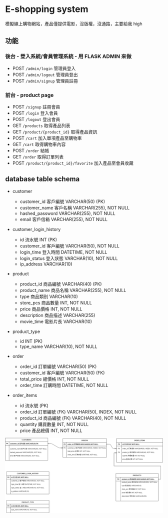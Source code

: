 # E-shopping system
模擬線上購物網站，產品僅提供電影，沒版權，沒通路，主要給我 high

## 功能
### 後台 - 登入系統/會員管理系統 - 用 FLASK ADMIN 來做
- POST `/admin/login` 管理員登入
- POST `/admin/logout` 管理員登出
- POST `/admin/signup` 管理員註冊

### 前台 - product page
- POST `/signup` 註冊會員
- POST `/login` 登入會員
- POST `/logout` 登出會員
- GET `/products` 取得產品列表
- GET `/product/{product_id}` 取得產品資訊
- POST `/cart` 加入單項產品至購物車
- GET `/cart` 取得購物車內容
- POST `/order` 結帳
- GET `/order` 取得訂單列表
- POST `/product/{product_id}/favorite` 加入產品至會員收藏

## database table schema
- customer
  - customer_id 客戶編號 VARCHAR(50) (PK)
  - customer_name 客戶名稱 VARCHAR(255), NOT NULL
  - hashed_password VARCHAR(255), NOT NULL
  - email 客戶信箱 VARCHAR(255), NOT NULL

- customer_login_history
  - id 流水號 INT (PK)
  - customer_id 客戶編號 VARCHAR(50), NOT NULL
  - login_time 登入時間 DATETIME, NOT NULL
  - login_status 登入狀態 VARCHAR(10), NOT NULL
  - ip_address VARCHAR(10)

- product
  - product_id 商品編號 VARCHAR(40) (PK)
  - product_name 商品名稱 VARCHAR(255), NOT NULL
  - type 商品類別 VARCHAR(10)
  - store_pcs 商品數量 INT, NOT NULL
  - price 商品價格 INT, NOT NULL
  - description 商品描述 VARCHAR(255)
  - movie_time 電影片長 VARCHAR(10)

- product_type
  - id INT (PK)
  - type_name VARCHAR(10), NOT NULL

- order
  - order_id 訂單編號 VARCHAR(50) (PK)
  - customer_id 客戶編號 VARCHAR(50) (FK)
  - total_price 總價格 INT, NOT NULL
  - order_time 訂購時間 DATETIME, NOT NULL

- order_items
  - id 流水號 (PK)
  - order_id 訂單編號 (FK) VARCHAR(50), INDEX, NOT NULL
  - product_id 商品編號 (FK) VARCHAR(40), NOT NULL
  - quantity 購買數量 INT, NOT NULL
  - price 產品總價 INT, NOT NULL 

![](./system-data-model.png)